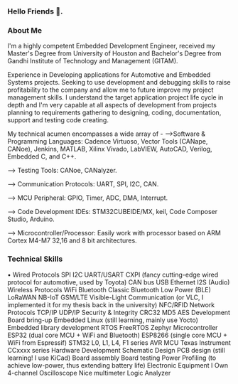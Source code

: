 ### Hello Friends 👋. 

### About Me
I'm a highly competent Embedded Development Engineer, received my Master's Degree from University of Houston and Bachelor's Degree from Gandhi Institute of Technology and Management (GITAM). 

Experience in Developing applications for Automotive and Embedded Systems projects. Seeking to use development and debugging skills to raise profitability to the company and allow me to future improve my project management skills. I understand the target application project life cycle in depth and I'm very capable at all aspects of development from projects planning to requirements gathering to designing, coding, documentation, support and testing code creating. 

My technical acumen encompasses a wide array of -
-->Software & Programming Languages: Cadence Virtuoso, Vector Tools (CANape, CANoe), Jenkins, MATLAB, Xilinx Vivado, LabVIEW, AutoCAD, Verilog, Embedded C, and C++.

--> Testing Tools: CANoe, CANalyzer.

--> Communication Protocols: UART, SPI, I2C, CAN.

--> MCU Peripheral: GPIO, Timer, ADC, DMA, Interrupt.

--> Code Development IDEs: STM32CUBEIDE/MX, keil, Code Composer Studio, Arduino.

--> Microcontroller/Processor: Easily work with processor based on ARM Cortex M4-M7 32,16 and 8 bit architectures.

### Technical Skills
• Wired Protocols
SPI
I2C
UART/USART
CXPI (fancy cutting-edge wired protocol for automotive, used by Toyota)
CAN bus
USB
Ethernet
I2S (Audio)
Wireless Protocols
WiFi
Bluetooth Classic
Bluetooth Low Power (BLE)
LoRaWAN
NB-IoT
GSM/LTE
Visible-Light Communication (or VLC, I implemented it for my thesis back in the university)
NFC/RFID
Network Protocols
TCP/IP
UDP/IP
Security & Integrity
CRC32
MD5
AES
Development Board bring-up
Embedded Linux (still learning, mainly use Yocto)
Embedded library development
RTOS
FreeRTOS
Zephyr
Microcontroller
ESP32 (dual core MCU + WiFi and Bluetooth)
ESP8266 (single core MCU + WiFi from Espressif)
STM32 L0, L1, L4, F1 series
AVR MCU
Texas Instrument CCxxxx series
Hardware Development
Schematic Design
PCB design (still learning! I use KiCad)
Board assembly
Board testing
Power Profiling (to achieve low-power, thus extending battery life)
Electronic Equipment I Own
4-channel Oscilloscope
Nice multimeter
Logic Analyzer
